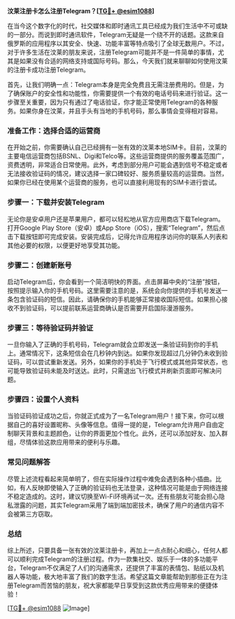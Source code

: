 **汶莱注册卡怎么注册Telegram？[[TG💪+ @esim1088](https://t.me/s/esim1088)]**

在当今这个数字化的时代，社交媒体和即时通讯工具已经成为我们生活中不可或缺的一部分。而说到即时通讯软件，Telegram无疑是一个绕不开的话题。这款来自俄罗斯的应用程序以其安全、快速、功能丰富等特点吸引了全球无数用户。不过，对于许多生活在汶莱的朋友来说，注册Telegram可能并不是一件简单的事情，尤其是如果没有合适的网络支持或国际号码。那么，今天我们就来聊聊如何使用汶莱的注册卡成功注册Telegram。

首先，让我们明确一点：Telegram本身是完全免费且无需注册费用的。但是，为了确保账户的安全性和功能性，你需要提供一个有效的电话号码来进行验证。这一步骤至关重要，因为只有通过了电话验证，你才能正常使用Telegram的各种服务。如果你身在汶莱，并且手头有当地的手机号码，那么事情会变得相对容易。

### **准备工作：选择合适的运营商**
在开始之前，你需要确认自己已经拥有一张有效的汶莱本地SIM卡。目前，汶莱的主要电信运营商包括BSNL、Digi和Telco等。这些运营商提供的服务覆盖范围广，资费透明，非常适合日常使用。此外，考虑到部分用户可能会遇到信号不稳定或者无法接收验证码的情况，建议选择一家口碑较好、服务质量较高的运营商。当然，如果你已经在使用某个运营商的服务，也可以直接利用现有的SIM卡进行尝试。

### **步骤一：下载并安装Telegram**
无论你是安卓用户还是苹果用户，都可以轻松地从官方应用商店下载Telegram。打开Google Play Store（安卓）或App Store（iOS），搜索“Telegram”，然后点击下载按钮即可完成安装。安装完成后，记得允许应用程序访问你的联系人列表和其他必要的权限，以便更好地享受其功能。

### **步骤二：创建新账号**
启动Telegram后，你会看到一个简洁明快的界面。点击屏幕中央的“注册”按钮，按照提示输入你的手机号码。这里需要注意的是，系统会向你提供的手机号发送一条包含验证码的短信。因此，请确保你的手机能够正常接收国际短信。如果担心接收不到验证码，可以提前联系运营商确认是否需要开启国际漫游服务。

### **步骤三：等待验证码并验证**
一旦你输入了正确的手机号码，Telegram就会立即发送一条验证码到你的手机上。通常情况下，这条短信会在几秒钟内到达。如果你发现超过几分钟仍未收到验证码，可以尝试重新发送。另外，如果你的手机处于飞行模式或其他异常状态，也可能导致验证码未能及时送达。此时，只需退出飞行模式并刷新页面即可解决问题。

### **步骤四：设置个人资料**
当验证码验证成功之后，你就正式成为了一名Telegram用户！接下来，你可以根据自己的喜好设置昵称、头像等信息。值得一提的是，Telegram允许用户自由定制聊天背景和主题颜色，让你的界面更加个性化。此外，还可以添加好友、加入群组，尽情体验这款应用带来的便利与乐趣。

### **常见问题解答**
尽管上述流程看起来简单明了，但在实际操作过程中难免会遇到各种小插曲。比如，有人反映即使输入了正确的验证码也无法登录，这种情况可能是由于网络连接不稳定造成的。这时，建议切换至Wi-Fi环境再试一次。还有些朋友可能会担心隐私泄露的问题，其实Telegram采用了端到端加密技术，确保了用户的通信内容不会被第三方窃取。

### **总结**
综上所述，只要具备一张有效的汶莱注册卡，再加上一点点耐心和细心，任何人都可以顺利完成Telegram的注册过程。作为一款集社交、娱乐于一体的多功能平台，Telegram不仅满足了人们的沟通需求，还提供了丰富的表情包、贴纸以及机器人等功能，极大地丰富了我们的数字生活。希望这篇文章能帮助到那些正在为注册Telegram而苦恼的朋友，祝大家都能早日享受到这款优秀应用带来的便捷体验！

[[TG💪+ @esim1088](https://t.me/s/esim1088) ![Image](https://i.postimg.cc/4NQfJmqS/Snipaste-2025-05-13-00-14-12.png)]
